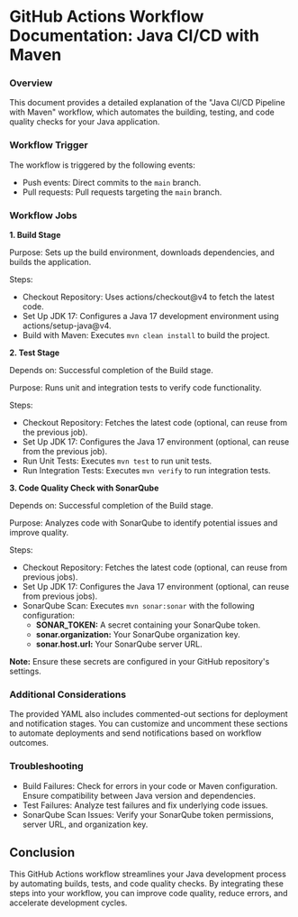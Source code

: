 # GitHub Actions Workflow Documentation: Java CI/CD with Maven

### Overview

This document provides a detailed explanation of the "Java CI/CD Pipeline with Maven" workflow, which automates the building, testing, and code quality checks for your Java application.

### Workflow Trigger

The workflow is triggered by the following events:

* Push events: Direct commits to the `main` branch.
* Pull requests: Pull requests targeting the `main` branch.

### Workflow Jobs

**1. Build Stage**

Purpose: Sets up the build environment, downloads dependencies, and builds the application.

Steps:
* Checkout Repository: Uses actions/checkout@v4 to fetch the latest code.
* Set Up JDK 17: Configures a Java 17 development environment using actions/setup-java@v4.
* Build with Maven: Executes `mvn clean install` to build the project.

**2. Test Stage**

Depends on: Successful completion of the Build stage.

Purpose: Runs unit and integration tests to verify code functionality.

Steps:
* Checkout Repository: Fetches the latest code (optional, can reuse from the previous job).
* Set Up JDK 17: Configures the Java 17 environment (optional, can reuse from the previous job).
* Run Unit Tests: Executes `mvn test` to run unit tests.
* Run Integration Tests: Executes `mvn verify` to run integration tests.


**3. Code Quality Check with SonarQube**

Depends on: Successful completion of the Build stage.

Purpose: Analyzes code with SonarQube to identify potential issues and improve quality.

Steps:
* Checkout Repository: Fetches the latest code (optional, can reuse from previous jobs).
* Set Up JDK 17: Configures the Java 17 environment (optional, can reuse from previous jobs).
* SonarQube Scan: Executes `mvn sonar:sonar` with the following configuration:
    * **SONAR_TOKEN:** A secret containing your SonarQube token.
    * **sonar.organization:** Your SonarQube organization key.
    * **sonar.host.url:** Your SonarQube server URL.

**Note:** Ensure these secrets are configured in your GitHub repository's settings.

### Additional Considerations

The provided YAML also includes commented-out sections for deployment and notification stages. You can customize and uncomment these sections to automate deployments and send notifications based on workflow outcomes.

### Troubleshooting

* Build Failures: Check for errors in your code or Maven configuration. Ensure compatibility between Java version and dependencies.
* Test Failures: Analyze test failures and fix underlying code issues.
* SonarQube Scan Issues: Verify your SonarQube token permissions, server URL, and organization key.

## Conclusion

This GitHub Actions workflow streamlines your Java development process by automating builds, tests, and code quality checks. By integrating these steps into your workflow, you can improve code quality, reduce errors, and accelerate development cycles.